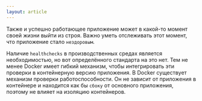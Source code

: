 ```yaml
---
layout: article
---
```

Также и успешно работающее приложение может в какой-то момент своей жизни выйти из строя. Важно уметь отслеживать этот момент, что приложение стало `нездоровым`.

Наличие `healthchecks` в производственных средах является необходимостью, но вот определённого стандарта на это нет. Тем не менее Docker имеет гибкий механизм, чтобы интегрировать эти проверки в контейнерную версию приложения. В Docker существует механизм проверки работоспособности. Он не зависит от приложения в контейнере и находится как бы `сбоку` от основного приложения, поэтому не влияет на изоляцию контейнеров.
